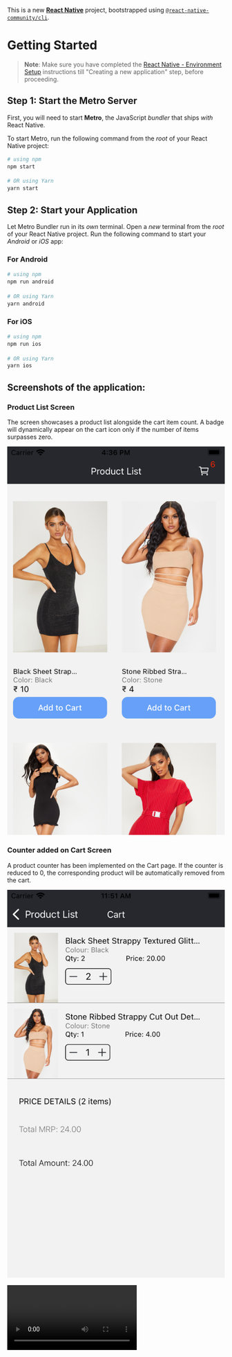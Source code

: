 This is a new [**React Native**](https://reactnative.dev) project, bootstrapped using [`@react-native-community/cli`](https://github.com/react-native-community/cli).

# Getting Started

>**Note**: Make sure you have completed the [React Native - Environment Setup](https://reactnative.dev/docs/environment-setup) instructions till "Creating a new application" step, before proceeding.

## Step 1: Start the Metro Server

First, you will need to start **Metro**, the JavaScript _bundler_ that ships _with_ React Native.

To start Metro, run the following command from the _root_ of your React Native project:

```bash
# using npm
npm start

# OR using Yarn
yarn start
```

## Step 2: Start your Application

Let Metro Bundler run in its _own_ terminal. Open a _new_ terminal from the _root_ of your React Native project. Run the following command to start your _Android_ or _iOS_ app:

### For Android

```bash
# using npm
npm run android

# OR using Yarn
yarn android
```

### For iOS

```bash
# using npm
npm run ios

# OR using Yarn
yarn ios
```

## Screenshots of the application:


### Product List Screen
The screen showcases a product list alongside the cart item count. A badge will dynamically appear on the cart icon only if the number of items surpasses zero.

![Alt text](<Simulator Screen Shot - iPhone SE (3rd generation) - 2023-10-11 at 16.36.49.png>)

### Counter added on Cart Screen
A product counter has been implemented on the Cart page. If the counter is reduced to 0, the corresponding product will be automatically removed from the cart.

![Alt text](<Simulator Screen Shot - iPhone SE (3rd generation) - 2023-10-12 at 11.51.17.png>)


<video src="Simulator%20Screen%20Recording%20-%20iPhone%2014%20Pro%20-%202023-10-10%20at%2019.12.02.mp4" controls title="Title"></video>